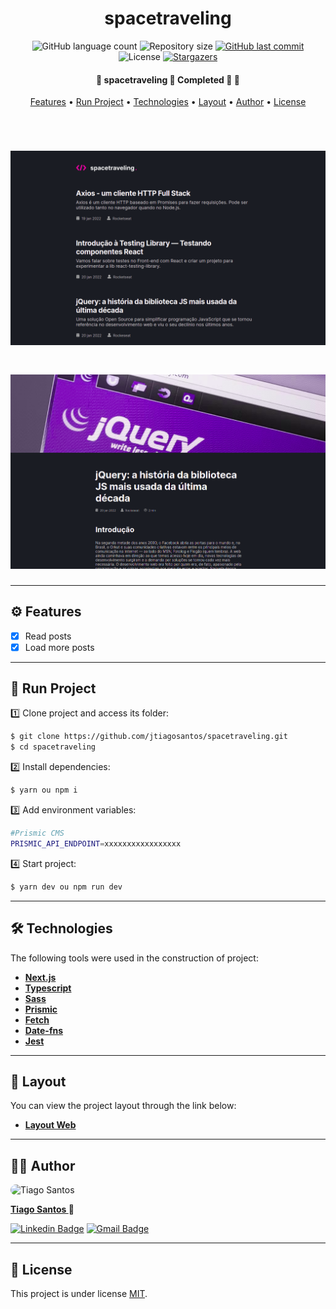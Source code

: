 <h1 align="center">spacetraveling</h1>

<p align="center">
  <img alt="GitHub language count" src="https://img.shields.io/github/languages/count/jtiagosantos/spacetraveling?color=%green">
  <img alt="Repository size" src="https://img.shields.io/github/repo-size/jtiagosantos/spacetraveling?color=blue">
  <a href="https://github.com/jtiagosantos/spacetraveling/commits/master">
    <img alt="GitHub last commit" src="https://img.shields.io/github/last-commit/jtiagosantos/spacetraveling?color=purple">
  </a>
  <img alt="License" src="https://img.shields.io/badge/license-MIT-brightgreen?color=orange">
   <a href="https://github.com/jtiagosantos/spacetraveling/stargazers">
    <img alt="Stargazers" src="https://img.shields.io/github/stars/jtiagosantos/spacetraveling?style=social">
  </a>
</p>

<h4 align="center">
	🚧  spacetraveling 🤖 Completed 🚀 🚧
</h4>

<p align="center">
  <a href="#-features">Features</a> •
  <a href="#-run-project">Run Project</a> •
  <a href="#-technologies">Technologies</a> •
  <a href="#-layout">Layout</a> •
  <a href="#-author">Author</a> •
  <a href="#-license">License</a>
</p>

<br>

<h1 align="center">
    <img alt="spacetraveling" src=".github/cover-1.png" />
</h1>

<h1 align="center">
    <img alt="spacetraveling" src=".github/cover-2.png" />
</h1>

<hr />

## ⚙️ Features

- [x] Read posts
- [x] Load more posts

<hr>

## 🚀 Run Project

1️⃣ Clone project and access its folder:

```bash
$ git clone https://github.com/jtiagosantos/spacetraveling.git
$ cd spacetraveling
```

2️⃣ Install dependencies:

```bash
$ yarn ou npm i
```

3️⃣ Add environment variables:

```bash
#Prismic CMS
PRISMIC_API_ENDPOINT=xxxxxxxxxxxxxxxxx
```

4️⃣ Start project:

```bash
$ yarn dev ou npm run dev
```
<hr>

## 🛠 Technologies

The following tools were used in the construction of project:

- **[Next.js](https://nextjs.org/)**
- **[Typescript](https://www.typescriptlang.org/)**
- **[Sass](https://sass-lang.com/)**
- **[Prismic](https://prismic.io/)**
- **[Fetch](https://developer.mozilla.org/pt-BR/docs/Web/API/Fetch_API/Using_Fetch)**
- **[Date-fns](https://date-fns.org/docs/Getting-Started)**
- **[Jest](https://jestjs.io/)**

<hr>

## 🔖 Layout

You can view the project layout through the link below:

- **[Layout Web](https://www.figma.com/file/kd3TTvyo87gkxmlYfbMN3e/Desafios-M%C3%B3dulo-3-ReactJS-(Copy)?node-id=0%3A1)**

<hr>

## 👨‍💻 Author

<img src="https://avatars.githubusercontent.com/u/63312141?v=4" width="100" alt="Tiago Santos" style="border-radius: 50px;" />

<strong><a href="https://github.com/jtiagosantos">Tiago Santos </a>🚀</strong>

[![Linkedin Badge](https://img.shields.io/badge/linkedin-%230077B5.svg?&style=for-the-badge&logo=linkedin&logoColor=white&link=https://www.linkedin.com/in/jos%C3%A9-tiago-santos-de-lima-aaa4361a4/)](https://www.linkedin.com/in/josetiagosantosdelima/)
[![Gmail Badge](https://img.shields.io/badge/Gmail-D14836?style=for-the-badge&logo=gmail&logoColor=white)](mailto:tiago.santos@icomp.ufam.edu.br)

<hr>

## 📝 License

This project is under license [MIT](./LICENSE).
